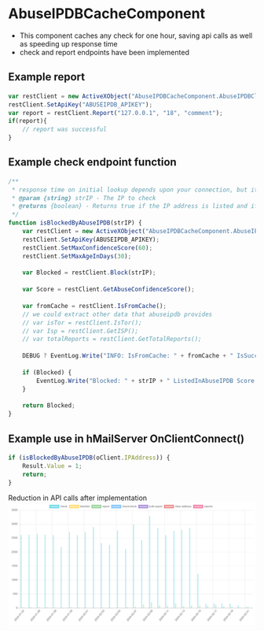 
# AbuseIPDBCacheComponent
- This component caches any check for one hour, saving api calls as well as speeding up response time
- check and report endpoints have been implemented

## Example report
```JavaScript
var restClient = new ActiveXObject("AbuseIPDBCacheComponent.AbuseIPDBClient");
restClient.SetApiKey("ABUSEIPDB_APIKEY");
var report = restClient.Report("127.0.0.1", "18", "comment");
if(report){
    // report was successful
}
```

## Example check endpoint function
```JavaScript
/**
 * response time on initial lookup depends upon your connection, but its 1-2ms if cached! :)
 * @param {string} strIP - The IP to check
 * @returns {boolean} - Returns true if the IP address is listed and if confidence > max, false otherwise.
 */
function isBlockedByAbuseIPDB(strIP) {
    var restClient = new ActiveXObject("AbuseIPDBCacheComponent.AbuseIPDBClient");
    restClient.SetApiKey(ABUSEIPDB_APIKEY);
    restClient.SetMaxConfidenceScore(60);
    restClient.SetMaxAgeInDays(30);

    var Blocked = restClient.Block(strIP);
    
    var Score = restClient.GetAbuseConfidenceScore();
    
    var fromCache = restClient.IsFromCache();
    // we could extract other data that abuseipdb provides
    // var isTor = restClient.IsTor();
    // var Isp = restClient.GetISP();
    // var totalReports = restClient.GetTotalReports();
    
    DEBUG ? EventLog.Write("INFO: IsFromCache: " + fromCache + " IsSuccess: " + restClient.IsSuccess()) : null ;

    if (Blocked) {
        EventLog.Write("Blocked: " + strIP + " ListedInAbuseIPDB Score: " + Score);
    }

    return Blocked;
}
```
## Example use in hMailServer OnClientConnect()
```JavaScript
if (isBlockedByAbuseIPDB(oClient.IPAddress)) {
    Result.Value = 1;
    return;
}
```

Reduction in API calls after implementation
![api-savings](https://github.com/kimboslice99/AbuseIPDBCacheComponent/blob/main/img/ApiSavings.PNG?raw=true)